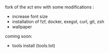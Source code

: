 fork of the xct env with some modifications :
- increase font size
- installation of fzf, docker, exegol, curl, git, zsh
- wallpaper

coming soon:
- tools install (tools.txt)
